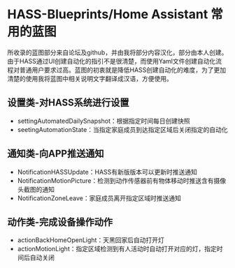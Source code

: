 # HASS-Blueprints/Home Assistant 常用的蓝图

所收录的蓝图部分来自论坛及github，并由我将部分内容汉化，部分由本人创建。由于HASS通过UI创建自动化的指引不是很清楚，而使用Yaml文件创建自动化流程对普通用户要求过高。蓝图的初衷就是降低HASS创建自动化的难度，为了更加清楚的使用我将蓝图中相关说明文字翻译成汉语，方便使用。

## 设置类-对HASS系统进行设置

- settingAutomatedDailySnapshot：根据指定时间每日创建快照  
- seetingAutomationState：当指定家庭成员到达指定区域后关闭指定的自动化  

## 通知类-向APP推送通知

- NotificationHASSUpdate：HASS有新版版本可以更新时推送通知  
- NotificationMotionPicture：检测到动作传感器前有物体移动时推送含有摄像头截图的通知  
- NotificationZoneLeave：家庭成员离开指定区域时推送通知  

## 动作类-完成设备操作动作

- actionBackHomeOpenLight：天黑回家后自动打开灯  
- actionMotionLight：指定区域检测到有人活动时自动打开对应的灯，指定时间后自动关闭  